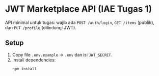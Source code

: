 # JWT Marketplace API (IAE Tugas 1)

API minimal untuk tugas: wajib ada `POST /auth/login`, `GET /items` (publik), dan `PUT /profile` (dilindungi JWT).

## Setup
1. Copy file `.env.example` → `.env` dan isi `JWT_SECRET`.
2. Install dependencies:
   ```bash
   npm install
